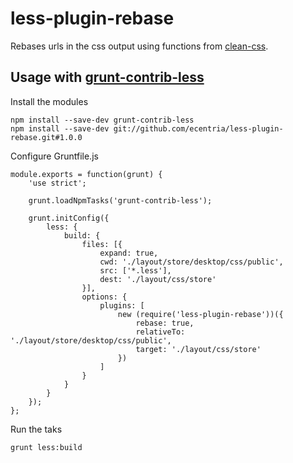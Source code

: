 # less-plugin-rebase

Rebases urls in the css output using functions from [clean-css](https://github.com/jakubpawlowicz/clean-css).

## Usage with [grunt-contrib-less](https://github.com/gruntjs/grunt-contrib-less)

Install the modules
```
npm install --save-dev grunt-contrib-less
npm install --save-dev git://github.com/ecentria/less-plugin-rebase.git#1.0.0
```

Configure Gruntfile.js
```
module.exports = function(grunt) {
    'use strict';

    grunt.loadNpmTasks('grunt-contrib-less');

    grunt.initConfig({
        less: {
            build: {
                files: [{
                    expand: true,
                    cwd: './layout/store/desktop/css/public',
                    src: ['*.less'],
                    dest: './layout/css/store'
                }],
                options: {
                    plugins: [
                        new (require('less-plugin-rebase'))({
                            rebase: true,
                            relativeTo: './layout/store/desktop/css/public',
                            target: './layout/css/store'
                        })
                    ]
                }
            }
        }
    });
};
```

Run the taks
```
grunt less:build
```
